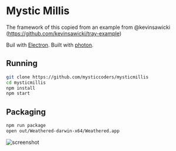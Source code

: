 # Mystic Millis

The framework of this copied from an example from @kevinsawicki (https://github.com/kevinsawicki/tray-example)

Buil with [Electron](http://electron.atom.io).
Built with [photon](http://photonkit.com).

## Running

```sh
git clone https://github.com/mysticcoders/mysticmillis
cd mysticmillis
npm install
npm start
```

## Packaging

```sh
npm run package
open out/Weathered-darwin-x64/Weathered.app
```

![screenshot](https://cloud.githubusercontent.com/assets/671378/15033544/97011f38-1220-11e6-9611-1571063fe107.png)
